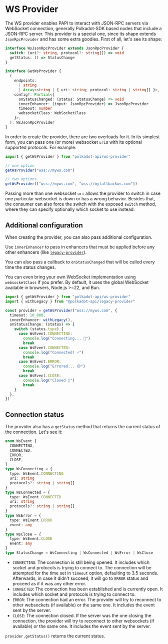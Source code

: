 # WS Provider

The WS provider enables PAPI to interact with JSON-RPC servers via WebSocket connection, generally Polkadot-SDK based nodes that include a JSON-RPC server. This provider is a special one, since its shape extends `JsonRpcProvider` and has some extra goodies. First of all, let's see its shape:

```ts
interface WsJsonRpcProvider extends JsonRpcProvider {
  switch: (uri?: string, protocol?: string[]) => void
  getStatus: () => StatusChange
}

interface GetWsProvider {
  (
    endpoints:
      | string
      | Array<string | { uri: string; protocol: string | string[] }>,
    config?: Partial<{
      onStatusChanged: (status: StatusChange) => void
      innerEnhancer: (input: JsonRpcProvider) => JsonRpcProvider
      timeout: number
      websocketClass: WebSocketClass
    }>,
  ): WsJsonRpcProvider
}
```

In order to create the provider, there are two overloads for it. In its simplest form, you can pass one (or more) websocket `uri`s with its optional supported protocols. For example:

```ts
import { getWsProvider } from "polkadot-api/ws-provider"

// one option
getWsProvider("wss://myws.com")

// two options
getWsProvider(["wss://myws.com", "wss://myfallbackws.com"])
```

Passing more than one websocket `uri` allows the provider to switch in case one particular websocket is down or has a wrong behavior. Besides that, the consumer can also force the switch with the exposed `switch` method, where they can specify optionally which socket to use instead.

## Additional configuration

When creating the provider, you can also pass additional configuration.

Use `innerEnhancer` to pass in enhancers that must be applied before any other enhancers (like [`legacy-provider`](/providers#legacy-provider)).

You can also pass a callback to `onStatusChanged` that will be called every time the status changes.

You can even bring your own WebSocket implementation using `websocketClass` if you prefer. By default, it uses the global WebSocket available in browsers, Node.js >=22, and Bun.

```ts
import { getWsProvider } from "polkadot-api/ws-provider"
import { withLegacy } from "@polkadot-api/legacy-provider"

const provider = getWsProvider("wss://myws.com", {
  timeout: 10_000,
  innerEnhancer: withLegacy(),
  onStatusChange: (status) => {
    switch (status.type) {
      case WsEvent.CONNECTING:
        console.log("Connecting... 🔌")
        break
      case WsEvent.CONNECTED:
        console.log("Connected! ⚡")
        break
      case WsEvent.ERROR:
        console.log("Errored... 😢")
        break
      case WsEvent.CLOSE:
        console.log("Closed 🚪")
        break
    }
  },
})
```

## Connection status

The provider also has a `getStatus` method that returns the current status of the connection. Let's see it:

```ts
enum WsEvent {
  CONNECTING,
  CONNECTED,
  ERROR,
  CLOSE,
}
type WsConnecting = {
  type: WsEvent.CONNECTING
  uri: string
  protocols?: string | string[]
}
type WsConnected = {
  type: WsEvent.CONNECTED
  uri: string
  protocols?: string | string[]
}
type WsError = {
  type: WsEvent.ERROR
  event: any
}
type WsClose = {
  type: WsEvent.CLOSE
  event: any
}
type StatusChange = WsConnecting | WsConnected | WsError | WsClose
```

- `CONNECTING`: The connection is still being opened. It includes which socket and protocols is trying to connect to. The connection will be attempted for the time set in `timeout` option, defaulting to 3.5 seconds. Afterwards, in case it didn't succeed, it will go to `ERROR` status and proceed as if it was any other error.
- `CONNECTED`: The connection has been established and is currently open. It includes which socket and protocols is trying to connect to.
- `ERROR`: The connection had an error. The provider will try to reconnect to other websockets (if available) or the same one. It includes the event sent by the server.
- `CLOSE`: The connection closed. If the server was the one closing the connection, the provider will try to reconnect to other websockets (if available) or the same one. It includes the event sent by the server.

`provider.getStatus()` returns the current status.
